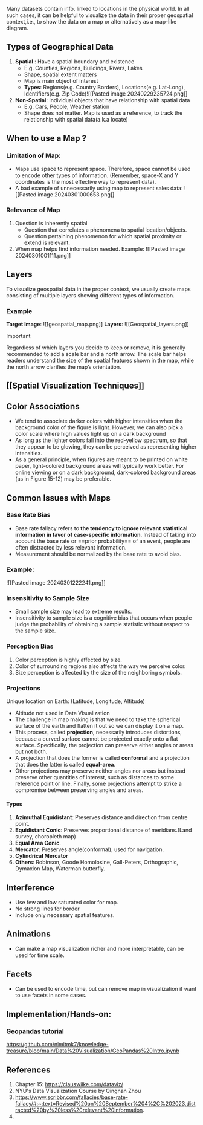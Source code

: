 Many datasets contain info. linked to locations in the physical world. In all such cases, it can be helpful to visualize the data in their proper geospatial context,i.e., to show the data on a map or alternatively as a map-like diagram.

## Types of Geographical Data

1. **Spatial** : Have a spatial boundary and existence
	- E.g. Counties, Regions, Buildings, Rivers, Lakes
	- Shape, spatial extent matters
	- Map is main object of interest
	- **Types**: Regions(e.g. Country Borders), Locations(e.g. Lat-Long), Identifiers(e.g. Zip Code)![[Pasted image 20240229235724.png]]
2. **Non-Spatial**: Individual objects that have relationship with spatial data
	- E.g. Cars, People, Weather station
	- Shape does not matter. Map is used as a reference, to track the relationship with spatial data(a.k.a locate)

## When to use a Map ?
### Limitation of Map:
- Maps use space to represent space. Therefore, space cannot be used to encode other types of information. (Remember, space-X and Y coordinates is the most effective way to represent data). 
- A bad example of unnecessarily using map to represent sales data:
![[Pasted image 20240301000653.png]]

### Relevance of Map
1. Question is inherently spatial
	- Question that correlates a phenomena to spatial location/objects.
	- Question pertaining phenomenon for which spatial proximity or extend is relevant.
2. When map helps find information needed.
Example:
![[Pasted image 20240301001111.png]]

## Layers
To visualize geospatial data in the proper context, we usually create maps consisting of multiple layers showing different types of information.

### Example
**Target Image**: 
![[geospatial_map.png]]
**Layers**: 
![[Geospatial_layers.png]]

> [!IMPORTANT] 
> Regardless of which layers you decide to keep or remove, it is generally recommended to add a scale bar and a north arrow. The scale bar helps readers understand the size of the spatial features shown in the map, while the north arrow clarifies the map’s orientation.
## [[Spatial Visualization Techniques]]
## Color Associations
- We tend to associate darker colors with higher intensities when the background color of the figure is light. However, we can also pick a color scale where high values light up on a dark background
- As long as the lighter colors fall into the red-yellow spectrum, so that they appear to be glowing, they can be perceived as representing higher intensities. 
- As a general principle, when figures are meant to be printed on white paper, light-colored background areas will typically work better. For online viewing or on a dark background, dark-colored background areas (as in Figure 15-12) may be preferable.

## Common Issues with Maps

### Base Rate Bias
- Base rate fallacy refers to **the tendency to ignore relevant statistical information in favor of case-specific information**. Instead of taking into account the base rate or ==prior probability== of an event, people are often distracted by less relevant information.
- Measurement should be normalized by the base rate to avoid bias.

### Example:
![[Pasted image 20240301222241.png]]
### Insensitivity to Sample Size
- Small sample size may lead to extreme results.
- Insensitivity to sample size is a cognitive bias that occurs when people judge the probability of obtaining a sample statistic without respect to the sample size.

### Perception Bias
1. Color perception is highly affected by size.
2. Color of surrounding regions also affects the way we perceive color.
3. Size perception is affected by the size of the neighboring symbols.

### Projections
Unique location on Earth: (Latitude, Longitude, Altitude)
- Altitude not used in Data Visualization
- The challenge in map making is that we need to take the spherical surface of the earth and flatten it out so we can display it on a map. 
- This process, called **projection**, necessarily introduces distortions, because a curved surface cannot be projected exactly onto a flat surface. Specifically, the projection can preserve either angles or areas but not both. 
- A projection that does the former is called **conformal** and a projection that does the latter is called **equal-area**. 
- Other projections may preserve neither angles nor areas but instead preserve other quantities of interest, such as distances to some reference point or line. Finally, some projections attempt to strike a compromise between preserving angles and areas.
#### Types
1. **Azimuthal Equidistant**: Preserves distance and direction from centre point.
2. **Equidistant Conic**: Preserves proportional distance of meridians.(Land survey, choropleth map)
3. **Equal Area Conic**.
4. **Mercator**: Preserves angle(conformal), used for navigation.
5. **Cylindrical Mercator**
6. **Others**: Robinson, Goode Homolosine, Gall-Peters, Orthographic, Dymaxion Map, Waterman butterfly.

## Interference
- Use few and low saturated color for map.
- No strong lines for border
- Include only necessary spatial features.
## Animations
- Can make a map visualization richer and more interpretable, can be used for time scale.
## Facets
- Can be used to encode time, but can remove map in visualization if want to use facets in some cases.
## Implementation/Hands-on:

### Geopandas tutorial
https://github.com/nimitmk7/knowledge-treasure/blob/main/Data%20Visualization/GeoPandas%20Intro.ipynb



## References
1. Chapter 15: https://clauswilke.com/dataviz/
2. NYU's Data Visualization Course by Qingnan Zhou
3. https://www.scribbr.com/fallacies/base-rate-fallacy/#:~:text=Revised%20on%20September%204%2C%202023,distracted%20by%20less%20relevant%20information.
4. 
